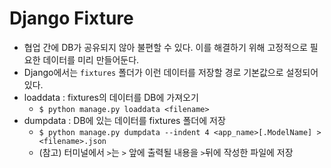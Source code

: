 # Django Fixture

- 협업 간에 DB가 공유되지 않아 불편할 수 있다. 이를 해결하기 위해 고정적으로 필요한 데이터를 미리 만들어둔다.
- Django에서는 `fixtures` 폴더가 이런 데이터를 저장할 경로 기본값으로 설정되어있다.
- loaddata : fixtures의 데이터를 DB에 가져오기
  - `$ python manage.py loaddata <filename> `
- dumpdata : DB에 있는 데이터를 fixtures 폴더에 저장
  - `$ python manage.py dumpdata --indent 4 <app_name>[.ModelName] > <filename>.json`
  - (참고) 터미널에서 `>`는  `>` 앞에 출력될 내용을  `>`뒤에 작성한 파일에 저장